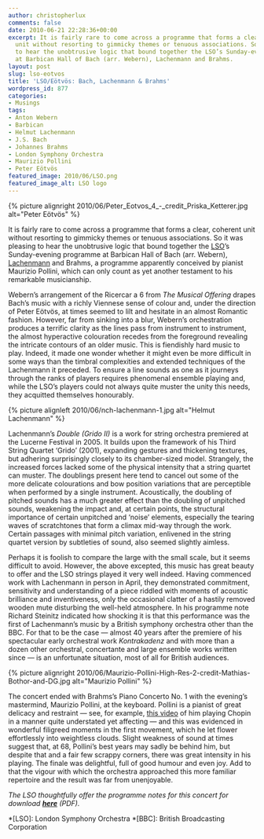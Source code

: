 ```yaml
---
author: christopherlux
comments: false
date: 2010-06-21 22:28:36+00:00
excerpt: It is fairly rare to come across a programme that forms a clear, coherent
  unit without resorting to gimmicky themes or tenuous associations. So it was pleasing
  to hear the unobtrusive logic that bound together the LSO’s Sunday-evening programme
  at Barbican Hall of Bach (arr. Webern), Lachenmann and Brahms.
layout: post
slug: lso-eotvos
title: 'LSO/Eötvös: Bach, Lachenmann & Brahms'
wordpress_id: 877
categories:
- Musings
tags:
- Anton Webern
- Barbican
- Helmut Lachenmann
- J.S. Bach
- Johannes Brahms
- London Symphony Orchestra
- Maurizio Pollini
- Peter Eötvös
featured_image: 2010/06/LSO.png
featured_image_alt: LSO logo
---
```


{% picture alignright 2010/06/Peter_Eotvos_4_-_credit_Priska_Ketterer.jpg alt="Peter Eötvös" %}

It is fairly rare to come across a programme that forms a clear, coherent unit without resorting to gimmicky themes or tenuous associations. So it was pleasing to hear the unobtrusive logic that bound together the [LSO](http://www.lso.co.uk/)’s Sunday-evening programme at Barbican Hall of Bach (arr. Webern), [Lachenmann](http://www.chrisswithinbank.net/tag/helmut-lachenmann/) and Brahms, a programme apparently conceived by pianist Maurizio Pollini, which can only count as yet another testament to his remarkable musicianship.

Webern’s arrangement of the Ricercar a 6 from _The Musical Offering_ drapes Bach’s music with a richly Viennese sense of colour and, under the direction of Peter Eötvös, at times seemed to lilt and hesitate in an almost Romantic fashion. However, far from sinking into a blur, Webern’s orchestration produces a terrific clarity as the lines pass from instrument to instrument, the almost hyperactive colouration recedes from the foreground revealing the intricate contours of an older music. This is fiendishly hard music to play. Indeed, it made one wonder whether it might even be more difficult in some ways than the timbral complexities and extended techniques of the Lachenmann it preceded. To ensure a line sounds as one as it journeys through the ranks of players requires phenomenal ensemble playing and, while the LSO’s players could not always quite muster the unity this needs, they acquitted themselves honourably.

{% picture alignleft 2010/06/nch-lachenmann-1.jpg alt="Helmut Lachenmann" %}

Lachenmann’s _Double (Grido II)_ is a work for string orchestra premiered at the Lucerne Festival in 2005. It builds upon the framework of his Third String Quartet ‘Grido’ (2001), expanding gestures and thickening textures, but adhering surprisingly closely to its chamber-sized model. Strangely, the increased forces lacked some of the physical intensity that a string quartet can muster. The doublings present here tend to cancel out some of the more delicate colourations and bow position variations that are perceptible when performed by a single instrument. Acoustically, the doubling of pitched sounds has a much greater effect than the doubling of unpitched sounds, weakening the impact and, at certain points, the structural importance of certain unpitched and ‘noise’ elements, especially the tearing waves of scratchtones that form a climax mid-way through the work. Certain passages with minimal pitch variation, enlivened in the string quartet version by subtleties of sound, also seemed slightly aimless.

Perhaps it is foolish to compare the large with the small scale, but it seems difficult to avoid. However, the above excepted, this music has great beauty to offer and the LSO strings played it very well indeed. Having commenced work with Lachenmann in person in April, they demonstrated commitment, sensitivity and understanding of a piece riddled with moments of acoustic brilliance and inventiveness, only the occasional clatter of a hastily removed wooden mute disturbing the well-held atmosphere. In his programme note Richard Steinitz indicated how shocking it is that this performance was the first of Lachenmann’s music by a British symphony orchestra other than the BBC. For that to be the case — almost 40 years after the premiere of his spectacular early orchestral work _Kontrakadenz_ and with more than a dozen other orchestral, concertante and large ensemble works written since — is an unfortunate situation, most of all for British audiences.

{% picture alignright 2010/06/Maurizio-Pollini-High-Res-2-credit-Mathias-Bothor-and-DG.jpg alt="Maurizio Pollini" %}

The concert ended with Brahms’s Piano Concerto No. 1 with the evening’s mastermind, Maurizio Pollini, at the keyboard. Pollini is a pianist of great delicacy and restraint — see, for example, [this video](http://www.youtube.com/watch?v=6cxkLZoEFEk) of him playing Chopin in a manner quite understated yet affecting — and this was evidenced in wonderful filigreed moments in the first movement, which he let flower effortlessly into weightless clouds. Slight weakness of sound at times suggest that, at 68, Pollini’s best years may sadly be behind him, but despite that and a fair few scrappy corners, there was great intensity in his playing. The finale was delightful, full of good humour and even joy. Add to that the vigour with which the orchestra approached this more familiar repertoire and the result was far from unenjoyable.

_The LSO thoughtfully offer the programme notes for this concert for download [**here**](http://lso.co.uk/downloadables/lumps/upload/2704-640.pdf) (PDF)._

  *[LSO]: London Symphony Orchestra
  *[BBC]: British Broadcasting Corporation
